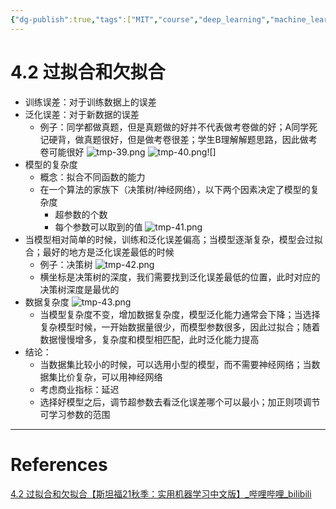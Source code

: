 ```yaml
---
{"dg-publish":true,"tags":["MIT","course","deep_learning","machine_learning"],"permalink":"/Inbox/study/人工智能/机器学习/MIT21秋课程/4.2 过拟合和欠拟合/","dgPassFrontmatter":true}
---
```



# 4.2 过拟合和欠拟合
- 训练误差：对于训练数据上的误差
- 泛化误差：对于新数据的误差
    - 例子：同学都做真题，但是真题做的好并不代表做考卷做的好；A同学死记硬背，做真题很好，但是做考卷很差；学生B理解解题思路，因此做考卷可能很好
![tmp-39.png](/img/user/Assets/attachments/tmp/tmp-39.png)
![tmp-40.png](/img/user/Assets/attachments/tmp/tmp-40.png)![]
- 模型的复杂度
	- 概念：拟合不同函数的能力
	- 在一个算法的家族下（决策树/神经网络），以下两个因素决定了模型的复杂度
		- 超参数的个数
		- 每个参数可以取到的值
![tmp-41.png](/img/user/Assets/attachments/tmp/tmp-41.png)
- 当模型相对简单的时候，训练和泛化误差偏高；当模型逐渐复杂，模型会过拟合；最好的地方是泛化误差最低的时候
	- 例子：决策树
	![tmp-42.png](/img/user/Assets/attachments/tmp/tmp-42.png)
	- 横坐标是决策树的深度，我们需要找到泛化误差最低的位置，此时对应的决策树深度是最优的
- 数据复杂度
	![tmp-43.png](/img/user/Assets/attachments/tmp/tmp-43.png)
	- 当模型复杂度不变，增加数据复杂度，模型泛化能力通常会下降；当选择复杂模型时候，一开始数据量很少，而模型参数很多，因此过拟合；随着数据慢慢增多，复杂度和模型相匹配，此时泛化能力提高
- 结论：
	- 当数据集比较小的时候，可以选用小型的模型，而不需要神经网络；当数据集比价复杂，可以用神经网络
	- 考虑商业指标：延迟
	- 选择好模型之后，调节超参数去看泛化误差哪个可以最小；加正则项调节可学习参数的范围
---
# References
[4.2 过拟合和欠拟合【斯坦福21秋季：实用机器学习中文版】_哔哩哔哩_bilibili](https://www.bilibili.com/video/BV1ah411t7Pp?spm_id_from=333.788.videopod.sections&vd_source=73a67190a2e14f51c71c0fa447f094aa)